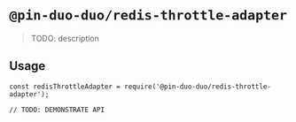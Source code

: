# `@pin-duo-duo/redis-throttle-adapter`

> TODO: description

## Usage

```
const redisThrottleAdapter = require('@pin-duo-duo/redis-throttle-adapter');

// TODO: DEMONSTRATE API
```
